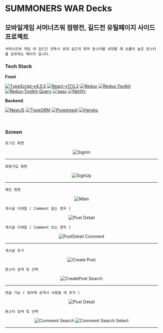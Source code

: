 # SUMMONERS WAR Decks

## 모바일게임 서머너즈워 점령전, 길드전 유틸페이지 사이드 프로젝트

    서머너즈워 게임 내 길드간 전투시 상대 길드의 방어 몬스터를 상대할 때 승률이 높은 몬스터를 공유하는 페이지 입니다.

### Tech Stack

**Front**

[![TypeScript-v4.5.5](https://img.shields.io/badge/TypeScript-v4.5.5-007ACC.svg?logo=typescript)](https://www.typescriptlang.org/)
[![React-v17.0.2](https://img.shields.io/badge/React-v17.0.2-61DAFB.svg?logo=react)](https://reactjs.org/)
[![Redux](https://img.shields.io/badge/Redux-v4.1.2-764ABC.svg?logo=redux)](https://ko.redux.js.org/introduction/getting-started/)
[![Redux-Toolkit](https://img.shields.io/badge/ReduxToolkit-v1.7.1.2-764ABC.svg?logo=redux)](https://ko.redux.js.org/introduction/getting-started/)
[![Redux-Toolkit-Query](https://img.shields.io/badge/ReduxToolkitQuery-v1.7.1.2-764ABC.svg?logo=redux)](https://ko.redux.js.org/introduction/getting-started/)
[![sass](https://img.shields.io/badge/sass-v1.43.5-CC6699.svg?logo=sass)](https://sass-lang.com/dart-sass)
[![Netlify](https://img.shields.io/badge/Netlify-000000.svg?logo=netlify)](https://www.postgresql.org/)

**Backend**

[![NestJS](https://img.shields.io/badge/NestJS-v8.0.0-E0234E.svg?logo=nestjs)](https://docs.nestjs.com/)
[![TypeORM](https://img.shields.io/badge/TypeORM-v0.2.41-E0234E.svg)](https://typeorm.io/#/)
[![Postgresql](https://img.shields.io/badge/PostgreSQL-000000.svg)](https://www.postgresql.org/)
[![Heroku](https://img.shields.io/badge/Heroku-000000.svg?logo=heroku)](https://www.postgresql.org/)

<br />

### Screen

    로그인 화면

<p align="center">
  <img src="./images/SignIn.png" alt="SignIn" />
</p>

---

    회원가입 화면

<p align="center">
  <img src="./images/SignUp.png" alt="SignUp" />
</p>

---

    메인 화면

<p align="center">
  <img src="./images/Main.png" alt="Main" />
</p>

    게시글 디테일 ( Comment 없는 경우 )

<p align="center">
  <img src="./images/PostDetail.png" alt="Post Detail" />
</p>

    게시글 디테일 ( Comment 있는 경우 )

<p align="center">
  <img src="./images/PostDetail-Comment.png" alt="PostDetail Comment" />
</p>

---

    게시글 추가

<p align="center">
  <img src="./images/CreatePost.png" alt="Create Post" />
</p>

    몬스터 검색 및 선택

<p align="center">
  <img src="./images/CreatePost-Search.png" alt="CreatePost Search" />
</p>

---

    댓글 기능 ( 방어덱 공격시 사용할 덱 추가 )

<p align="center">
  <img src="./images/PostDetail.png" alt="Post Detail" />
</p>

    몬스터 검색 및 선택

<p align="center">
  <img src="./images/CreateComment-Search.png" alt="Comment Search" />
  <img src="./images/CreateComment-Select.png" alt="Comment Search Select" />
</p>

---

